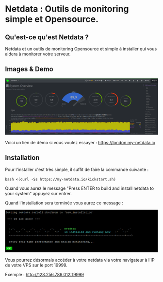 # Netdata : Outils de monitoring simple et Opensource.

## Qu'est-ce qu'est Netdata ?

Netdata et un outils de monitoring Opensource et simple à installer qui vous aidera à monitorer votre serveur.

## Images & Demo

![Netdata](../images/netdata1.PNG)

Voici un lien de démo si vous voulez essayer : https://london.my-netdata.io

## Installation

Pour l'installer c'est très simple, il suffit de faire la commande suivante : 

``bash <(curl -Ss https://my-netdata.io/kickstart.sh)``

Quand vous aurez le message "Press ENTER to build and install netdata to your system" appuyez sur entrer.

Quand l'installation sera terminée vous aurez ce message :

![Netdata2](../images/netdata2.png)

Vous pourrez désormais accéder à votre netdata via votre navigateur à l'IP de votre VPS sur le port 19999.

Exemple : http://123.256.789.012:19999
